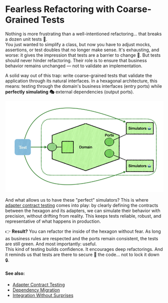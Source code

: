 # Fearless Refactoring with Coarse-Grained Tests
Nothing is more frustrating than a well-intentioned refactoring... that breaks a dozen unit tests 🤯.  
You just wanted to simplify a class, but now you have to adjust mocks, 
assertions, or test doubles that no longer make sense. It's exhausting, and worse: 
it gives the impression that tests are a barrier to change 🛑. But tests should never hinder refactoring.
Their role is to ensure that business behavior remains unchanged — not to validate an implementation.

A solid way out of this trap: write coarse-grained tests that validate the application through its natural interfaces.
In a hexagonal architecture, this means: 
testing through the domain's business interfaces (entry ports) while **perfectly simulating 🎭** external dependencies (output ports).

<img src="../architecture-test-domaine.png" alt="The test interacts through the public ports of the application, and with the simulators whenever there's no suitable public port">

And what allows us to have these "perfect" simulators? This is where  
<a href="./">adapter contract testing</a> comes into play: by clearly defining the contracts between the hexagon 
and its adapters, we can simulate their behavior with precision, without drifting from reality.
This keeps tests reliable, robust, and representative of what happens in production.

👉 **Result?** You can refactor the inside of the hexagon without fear. As long as business rules are respected
and the ports remain consistent, the tests are still green. And most importantly: useful.  
This kind of testing builds confidence. It encourages deep refactorings. And it reminds us that tests are there
to secure 🛟 the code... not to lock it down 🔒.

#### See also:
- [Adapter Contract Testing](README.md)
- [Dependency Migration](benefit-dependency-migration.md)
- [Integration Without Surprises](benefit-third-party-service-integration-without-surprises.md)